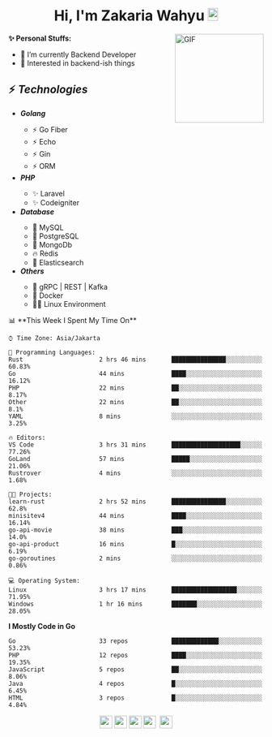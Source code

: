 <h1 align="center">Hi, I'm Zakaria Wahyu <img src="https://github.com/TheDudeThatCode/TheDudeThatCode/blob/master/Assets/Hi.gif" width="20px" height="25px"></h1>

<img align="right" alt="GIF" height="175px" src="https://www.nayakapratama.co.id/wp-content/uploads/2019/07/Website-Maintenance.gif" />

**✨ Personal Stuffs:**
- 🔭 I’m currently Backend Developer
- 🌱 Interested in backend-ish things

<h2>⚡ <i>Technologies</i></h2>
<ul>
<li><strong><i>Golang</i></strong></li>
  <ul>
    <li>⚡ Go Fiber</li>
    <li>⚡ Echo</li>
    <li>⚡ Gin</li>
    <li>⚡ ORM</li>
  </ul>
<li><strong><i>PHP</i></strong></li>
  <ul>
    <li>✨ Laravel</li>
    <li>✨ Codeigniter</li>
  </ul>
<li><strong><i>Database</i></strong></li>
  <ul>
    <li>🐬 MySQL</li>
    <li>🐘 PostgreSQL</li>
    <li>🍃 MongoDb</li>
    <li>🔥 Redis</li>
    <li>🔎 Elasticsearch</li>
  </ul>
  <li><strong><i>Others</i></strong></li>
  <ul>
    <li>💫 gRPC | REST | Kafka</li>
    <li>🐳 Docker</li>
    <li>👨‍💻 Linux Environment</li>
  </ul>
</ul>
<!--START_SECTION:waka-->
📊 **This Week I Spent My Time On** 

```text
⌚︎ Time Zone: Asia/Jakarta

💬 Programming Languages: 
Rust                     2 hrs 46 mins       ███████████████░░░░░░░░░░   60.83% 
Go                       44 mins             ████░░░░░░░░░░░░░░░░░░░░░   16.12% 
PHP                      22 mins             ██░░░░░░░░░░░░░░░░░░░░░░░   8.17% 
Other                    22 mins             ██░░░░░░░░░░░░░░░░░░░░░░░   8.1% 
YAML                     8 mins              ░░░░░░░░░░░░░░░░░░░░░░░░░   3.25%

🔥 Editors: 
VS Code                  3 hrs 31 mins       ███████████████████░░░░░░   77.26% 
GoLand                   57 mins             █████░░░░░░░░░░░░░░░░░░░░   21.06% 
Rustrover                4 mins              ░░░░░░░░░░░░░░░░░░░░░░░░░   1.68%

🐱‍💻 Projects: 
learn-rust               2 hrs 52 mins       ███████████████░░░░░░░░░░   62.8% 
minisitev4               44 mins             ████░░░░░░░░░░░░░░░░░░░░░   16.14% 
go-api-movie             38 mins             ███░░░░░░░░░░░░░░░░░░░░░░   14.0% 
go-api-product           16 mins             █░░░░░░░░░░░░░░░░░░░░░░░░   6.19% 
go-goroutines            2 mins              ░░░░░░░░░░░░░░░░░░░░░░░░░   0.86%

💻 Operating System: 
Linux                    3 hrs 17 mins       ██████████████████░░░░░░░   71.95% 
Windows                  1 hr 16 mins        ███████░░░░░░░░░░░░░░░░░░   28.05%

```

**I Mostly Code in Go** 

```text
Go                       33 repos            █████████████░░░░░░░░░░░░   53.23% 
PHP                      12 repos            ████░░░░░░░░░░░░░░░░░░░░░   19.35% 
JavaScript               5 repos             ██░░░░░░░░░░░░░░░░░░░░░░░   8.06% 
Java                     4 repos             █░░░░░░░░░░░░░░░░░░░░░░░░   6.45% 
HTML                     3 repos             █░░░░░░░░░░░░░░░░░░░░░░░░   4.84%

```



<!--END_SECTION:waka-->

<p align="center">
<a href="https://www.linkedin.com/in/zakariawahyu" target="_blank"><img src="https://img.shields.io/badge/linkedin-%230077B5.svg?&style=for-the-badge&logo=linkedin&logoColor=white" height=25></a>
<a href="https://medium.com/@zakariawahyu" target="_blank"><img src="https://img.shields.io/badge/Medium-12100E?style=for-the-badge&logo=medium&logoColor=white" height=25></a>
<a href="https://medium.com/@zakariawahyu" target="_blank"><img src="https://img.shields.io/badge/Portfolio-2300843e?style=for-the-badge&logo=About.me&logoColor=white" height=25></a>
<a href="https://www.twitter.com/_zakariawahyu" target="_blank"><img src="https://img.shields.io/badge/twitter-%231DA1F2.svg?&style=for-the-badge&logo=twitter&logoColor=white" height=25></a> 
<a href="https://www.instagram.com/_zakariawahyu" target="_blank"><img src="https://img.shields.io/badge/instagram-%23E4405F.svg?&style=for-the-badge&logo=instagram&logoColor=white" height=25></a>
